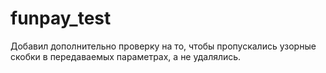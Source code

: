 # funpay_test
Добавил дополнительно проверку на то, чтобы пропускались узорные скобки в передаваемых параметрах, а не удалялись.
